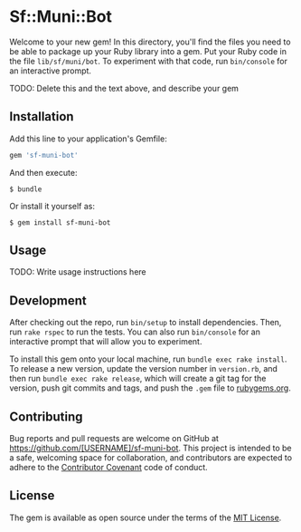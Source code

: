 # Sf::Muni::Bot

Welcome to your new gem! In this directory, you'll find the files you need to be able to package up your Ruby library into a gem. Put your Ruby code in the file `lib/sf/muni/bot`. To experiment with that code, run `bin/console` for an interactive prompt.

TODO: Delete this and the text above, and describe your gem

## Installation

Add this line to your application's Gemfile:

```ruby
gem 'sf-muni-bot'
```

And then execute:

    $ bundle

Or install it yourself as:

    $ gem install sf-muni-bot

## Usage

TODO: Write usage instructions here

## Development

After checking out the repo, run `bin/setup` to install dependencies. Then, run `rake rspec` to run the tests. You can also run `bin/console` for an interactive prompt that will allow you to experiment.

To install this gem onto your local machine, run `bundle exec rake install`. To release a new version, update the version number in `version.rb`, and then run `bundle exec rake release`, which will create a git tag for the version, push git commits and tags, and push the `.gem` file to [rubygems.org](https://rubygems.org).

## Contributing

Bug reports and pull requests are welcome on GitHub at https://github.com/[USERNAME]/sf-muni-bot. This project is intended to be a safe, welcoming space for collaboration, and contributors are expected to adhere to the [Contributor Covenant](contributor-covenant.org) code of conduct.


## License

The gem is available as open source under the terms of the [MIT License](http://opensource.org/licenses/MIT).

